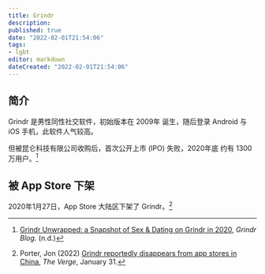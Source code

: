 ```yaml
---
title: Grindr
description:
published: true
date: "2022-02-01T21:54:06"
tags:
- lgbt
editor: markdown
dateCreated: "2022-02-01T21:54:06"
---
```


## 简介

Grindr 是男性同性社交软件，初始版本在 2009年 诞生，随后登录 Android 与 iOS 手机，此软件人气较高。

但被昆仑科技有限公司收购后，首次公开上市 (IPO) 失败，2020年底 约有 1300 万用户。[^g_b]

## 被 App Store 下架

2020年1月27日，App Store 大陆区下架了 Grindr。[^theverge]

[^g_b]: [Grindr Unwrapped: a Snapshot of Sex & Dating on Grindr in 2020]([https://blog.grindr.com/blog/grindr-unwrapped-2020](https://blog.grindr.com/blog/grindr-unwrapped-2020)), _Grindr Blog_. (n.d.)

[^theverge]: Porter, Jon (2022) [Grindr reportedly disappears from app stores in China]([https://www.theverge.com/2022/1/31/22910129/grindr-china-app-store-removal-ios-android](https://www.theverge.com/2022/1/31/22910129/grindr-china-app-store-removal-ios-android)), _The Verge_, January 31.
